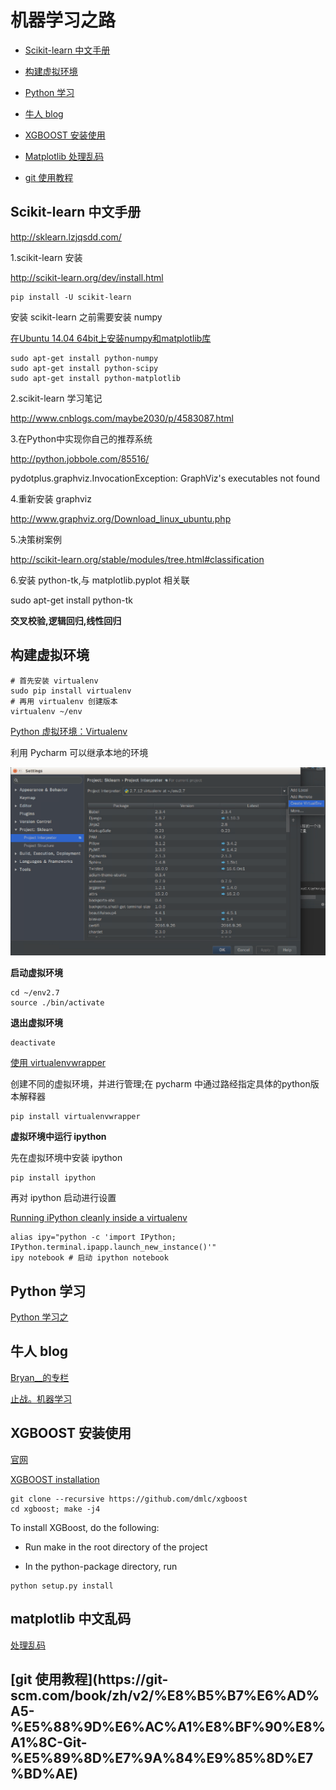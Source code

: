 
#  机器学习之路


- [Scikit-learn 中文手册](#id1)

- [构建虚拟环境](#id2)

- [Python 学习](#id3)

- [牛人 blog](#id4)

- [XGBOOST 安装使用](#id5)


- [Matplotlib 处理乱码](#id6)

- [git 使用教程](#id7)

<h2 id="id1">Scikit-learn 中文手册</h2>

http://sklearn.lzjqsdd.com/

1.scikit-learn 安装

http://scikit-learn.org/dev/install.html

```
pip install -U scikit-learn
```

安装 scikit-learn 之前需要安装 numpy

[在Ubuntu 14.04 64bit上安装numpy和matplotlib库](1)

```
sudo apt-get install python-numpy
sudo apt-get install python-scipy
sudo apt-get install python-matplotlib
```


2.scikit-learn 学习笔记

http://www.cnblogs.com/maybe2030/p/4583087.html

3.在Python中实现你自己的推荐系统

http://python.jobbole.com/85516/

pydotplus.graphviz.InvocationException: GraphViz's executables not found

4.重新安装 graphviz

http://www.graphviz.org/Download_linux_ubuntu.php

5.决策树案例

http://scikit-learn.org/stable/modules/tree.html#classification


6.安装 python-tk,与 matplotlib.pyplot 相关联

sudo apt-get install python-tk


**交叉校验,逻辑回归,线性回归**



<h2 id="id2">构建虚拟环境</h2>

```
# 首先安装 virtualenv
sudo pip install virtualenv
# 再用 virtualenv 创建版本
virtualenv ~/env
```

[Python 虚拟环境：Virtualenv](http://www.liaoxuefeng.com/wiki/0014316089557264a6b348958f449949df42a6d3a2e542c000/001432712108300322c61f256c74803b43bfd65c6f8d0d0000)

利用 Pycharm 可以继承本地的环境

![enter description here][1]

**启动虚拟环境**
```
cd ~/env2.7
source ./bin/activate
```

**退出虚拟环境**
```
deactivate
```


[使用 virtualenvwrapper](http://blog.csdn.net/luckytanggu/article/details/51592091)

创建不同的虚拟环境，并进行管理;在 pycharm 中通过路经指定具体的python版本解释器

```
pip install virtualenvwrapper

```


**虚拟环境中运行 ipython**

先在虚拟环境中安装 ipython
```
pip install ipython
```

再对 ipython 启动进行设置

[Running iPython cleanly inside a virtualenv](4)

```
alias ipy="python -c 'import IPython; IPython.terminal.ipapp.launch_new_instance()'"
ipy notebook # 启动 ipython notebook
```

<h2 id="id3">Python 学习</h2>

[Python 学习之](3)


<h2 id="id4">牛人 blog</h2>

[Bryan__的专栏](http://blog.csdn.net/bryan__)

[止战。机器学习](http://www.cnblogs.com/zhizhan/tag/%E6%9C%BA%E5%99%A8%E5%AD%A6%E4%B9%A0/)



<h2 id="id5">XGBOOST 安装使用</h2>

[官网](https://xgboost.readthedocs.io/en/latest/build.html)

[XGBOOST installation](https://github.com/dmlc/xgboost/blob/master/doc/python/python_intro.md)

```
git clone --recursive https://github.com/dmlc/xgboost
cd xgboost; make -j4

```

To install XGBoost, do the following:

- Run make in the root directory of the project

- In the python-package directory, run

```
python setup.py install
```



<h2 id="id6">matplotlib 中文乱码</h2>


[处理乱码](sample/knn/)


<h2 id="id7">[git 使用教程](https://git-scm.com/book/zh/v2/%E8%B5%B7%E6%AD%A5-%E5%88%9D%E6%AC%A1%E8%BF%90%E8%A1%8C-Git-%E5%89%8D%E7%9A%84%E9%85%8D%E7%BD%AE                                                                                                                                 )</h2>



  [1]: ./images/1479741888781.jpg "1479741888781.jpg"
  [2]: http://liuzhijun.iteye.com/blog/1872241
  [3]: ./python
  [4]: https://coderwall.com/p/xdox9a/running-ipython-cleanly-inside-a-virtualenv
